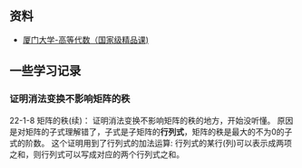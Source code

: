 
## 资料
- [厦门大学-高等代数（国家级精品课)](https://www.bilibili.com/video/av74024918)

## 一些学习记录
### 证明消法变换不影响矩阵的秩
22-1-8 矩阵的秩(续)： 证明消法变换不影响矩阵的秩的地方，开始没听懂。
原因是对矩阵的子式理解错了，子式是子矩阵的**行列式**，矩阵的秩是最大的不为0的子式的阶数。
这个证明用到了行列式的加法运算: 行列式的某行(列)可以表示成两项之和，则行列式可以写成对应的两个行列式之和。